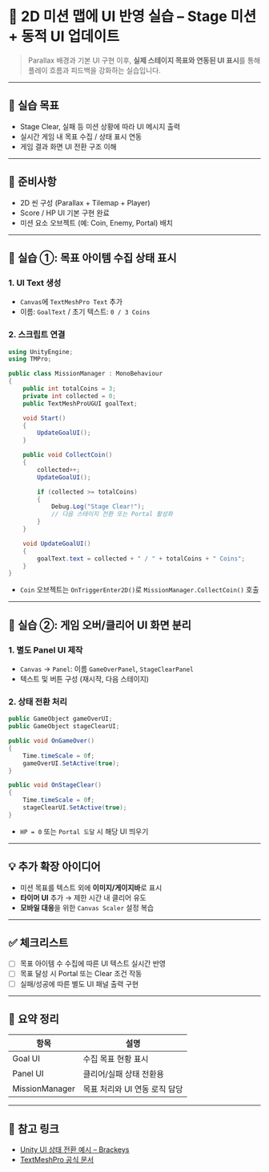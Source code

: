 # 🎯 2D 미션 맵에 UI 반영 실습 – Stage 미션 + 동적 UI 업데이트

> Parallax 배경과 기본 UI 구현 이후, **실제 스테이지 목표와 연동된 UI 표시**를 통해 플레이 흐름과 피드백을 강화하는 실습입니다.

---

## 🎯 실습 목표

- Stage Clear, 실패 등 미션 상황에 따라 UI 메시지 출력
- 실시간 게임 내 목표 수집 / 상태 표시 연동
- 게임 결과 화면 UI 전환 구조 이해

---

## 🧱 준비사항

- 2D 씬 구성 (Parallax + Tilemap + Player)
- Score / HP UI 기본 구현 완료
- 미션 요소 오브젝트 (예: Coin, Enemy, Portal) 배치

---

## 🧪 실습 ①: 목표 아이템 수집 상태 표시

### 1. UI Text 생성
- `Canvas`에 `TextMeshPro Text` 추가
- 이름: `GoalText` / 초기 텍스트: `0 / 3 Coins`

### 2. 스크립트 연결

```csharp
using UnityEngine;
using TMPro;

public class MissionManager : MonoBehaviour
{
    public int totalCoins = 3;
    private int collected = 0;
    public TextMeshProUGUI goalText;

    void Start()
    {
        UpdateGoalUI();
    }

    public void CollectCoin()
    {
        collected++;
        UpdateGoalUI();

        if (collected >= totalCoins)
        {
            Debug.Log("Stage Clear!");
            // 다음 스테이지 전환 또는 Portal 활성화
        }
    }

    void UpdateGoalUI()
    {
        goalText.text = collected + " / " + totalCoins + " Coins";
    }
}
```

- `Coin` 오브젝트는 `OnTriggerEnter2D()`로 `MissionManager.CollectCoin()` 호출

---

## 🧪 실습 ②: 게임 오버/클리어 UI 화면 분리

### 1. 별도 Panel UI 제작
- `Canvas` → `Panel`: 이름 `GameOverPanel`, `StageClearPanel`
- 텍스트 및 버튼 구성 (재시작, 다음 스테이지)

### 2. 상태 전환 처리

```csharp
public GameObject gameOverUI;
public GameObject stageClearUI;

public void OnGameOver()
{
    Time.timeScale = 0f;
    gameOverUI.SetActive(true);
}

public void OnStageClear()
{
    Time.timeScale = 0f;
    stageClearUI.SetActive(true);
}
```

- `HP = 0` 또는 `Portal 도달` 시 해당 UI 띄우기

---

## 💡 추가 확장 아이디어

- 미션 목표를 텍스트 외에 **이미지/게이지바**로 표시
- **타이머 UI** 추가 → 제한 시간 내 클리어 유도
- **모바일 대응**을 위한 `Canvas Scaler` 설정 복습

---

## ✅ 체크리스트

- [ ] 목표 아이템 수 수집에 따른 UI 텍스트 실시간 반영
- [ ] 목표 달성 시 Portal 또는 Clear 조건 작동
- [ ] 실패/성공에 따른 별도 UI 패널 출력 구현

---

## 🧠 요약 정리

| 항목 | 설명 |
|------|------|
| Goal UI | 수집 목표 현황 표시 |
| Panel UI | 클리어/실패 상태 전환용 |
| MissionManager | 목표 처리와 UI 연동 로직 담당 |

---

## 🔗 참고 링크

- [Unity UI 상태 전환 예시 – Brackeys](https://www.youtube.com/watch?v=JivuXdrIHK0)
- [TextMeshPro 공식 문서](https://docs.unity3d.com/Packages/com.unity.textmeshpro@4.0/manual/index.html)

